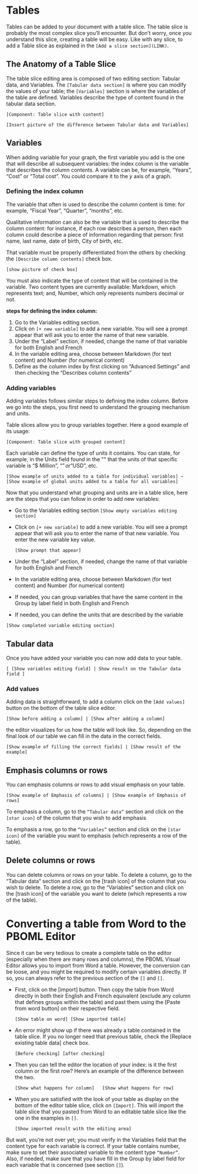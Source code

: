 # Tables

Tables can be added to your document with a table slice. The table slice is probably the most complex slice you’ll encounter. But don’t worry, once you understand this slice, creating a table will be easy. Like with any slice, to add a Table slice as explained in the `[Add a slice section](LINK)`.

## The Anatomy of a Table Slice

The table slice editing area is composed of two editing section: Tabular data, and Variables. The `[Tabular data section]` is where you can modify the values of your table; the `[Variables]` section is where the variables of the table are defined. Variables describe the type of content found in the tabular data section.

  `[Component: Table slice with content]`

  `[Insert picture of the difference between Tabular data and Variables]`

## Variables

When adding variable for your graph, the first variable you add is the one that will describe all subsequent variables: the index column is the variable that describes the column contents. A variable can be, for example, “Years”, “Cost” or “Total cost”. You could compare it to the $y$ axis of a graph.

### Defining the index column

The variable that often is used to describe the column content is time: for example, “Fiscal Year”, “Quarter”, “months”, etc.

Qualitative information can also be the variable that is used to describe the column content: for instance, if each row describes a person, then each column could describe a piece of information regarding that person: first name, last name, date of birth, City of birth, etc.

That variable must be properly differentiated from the others by checking the `[Describe column contents]` check box. 

  `[show picture of check box]`

You must also indicate the type of content that will be contained in the variable. Two content types are currently available: Markdown, which represents text; and, Number, which only represents numbers decimal or not.

**steps for defining the index column:**

1. Go to the Variables editing section.
2. Click on `[+ new variable]` to add a new variable. You will see a prompt appear that will ask you to enter the name of that new variable.
3. Under the “Label” section, if needed, change the name of that variable for both English and French
4. In the variable editing area, choose between Markdown (for text content) and Number (for numerical content)
5. Define as the column index by first clicking on “Advanced Settings” and then checking the “Describes column contents”

### Adding variables

Adding variables follows similar steps to defining the index column. Before we go into the steps, you first need to understand the grouping mechanism and units.

Table slices allow you to group variables together. Here a good example of its usage:

  `[Component: Table slice with grouped content]`

Each variable can define the type of units it contains. You can state, for example, in the Units field found in the "" that the units of that specific variable is “$ Million”, “$” or “$USD”, etc.

  `[Show example of units added to a table for individual variables] ~ [Show example of global units added to a table for all variables]`

Now that you understand what grouping and units are in a table slice, here are the steps that you can follow in order to add new variables:

- Go to the Variables editing section
`[Show empty variables editing section]`
- Click on `[+ new variable]` to add a new variable. You will see a prompt appear that will ask you to enter the name of that new variable. You enter the new variable key value.

  `[Show prompt that appear]`

-	Under the “Label” section, if needed, change the name of that variable for both English and French
-	In the variable editing area, choose between Markdown (for text content) and Number (for numerical content)
-	If needed, you can group variables that have the same content in the Group by label field in both English and French
-	If needed, you can define the units that are described by the variable

  `[Show completed variable editing section]`

## Tabular data

Once you have added your variable you can now add data to your table.

  `[ [Show variables editing field] | Show result on the Tabular data field ]`

### Add values

Adding data is straightforward, to add a column click on the `[Add values]` button on the bottom of the table slice editor.

  `[Show before adding a column] | [Show after adding a column]`

the editor visualizes for us how the table will look like. So, depending on the final look of our table we can fill in the data in the correct fields.

  `[Show example of filling the correct fields] | [Show result of the example]`

## Emphasis columns or rows

You can emphasis columns or rows to add visual emphasis on your table.

  `[Show example of Emphasis of columns] | [Show example of Emphasis of rows]`

To emphasis a column, go to the `“Tabular data”` section and click on the `[star icon]` of the column that you wish to add emphasis

To emphasis a row, go to the `“Variables”` section and click on the `[star icon]` of the variable you want to emphasis (which represents a row of the table).

## Delete columns or rows

You can delete columns or rows on your table.
To delete a column, go to the “Tabular data” section and click on the [trash icon] of the column that you wish to delete.
To delete a row, go to the “Variables” section and click on the [trash icon] of the variable you want to delete (which represents a row of the table).

# Converting a table from Word to the PBOML Editor

Since it can be very tedious to create a complete table on the editor (especially when there are many rows and columns), the PBOML Visual Editor allows you to import from Word a table. However, the conversion can be loose, and you might be required to modify certain variables directly. If so, you can always refer to the previous section of the `[]` and `[]`.

- First, click on the [import] button. Then copy the table from Word directly in both their English and French equivalent (exclude any column that defines groups within the table) and past them using the [Paste from word button] on their respective field.

  `[Show table on word]	[Show imported table]`

- An error might show up if there was already a table contained in the table slice. If you no longer need that previous table, check the [Replace existing table data] check box.

  `[Before checking] [after checking]`

- Then you can tell the editor the location of your index: is it the first column or the first row? Here’s an example of the difference between the two.

  `[Show what happens for column]	[Show what happens for row]`

- When you are satisfied with the look of your table as display on the bottom of the editor table slice, click on `[Import]`. This will import the table slice that you pasted from Word to an editable table slice like the one in the examples in `[]`.

  `[Show imported result with the editing area]`

But wait, you’re not over yet; you must verify in the Variables field that the content type for each variable is correct. If your table contains number, make sure to set their associated variable to the content type `“Number”`. 
Also, if needed, make sure that you have fill in the Group by label field for each variable that is concerned (see section `[]`).

